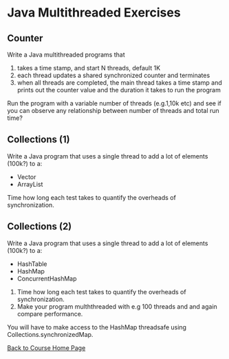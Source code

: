 # Java Multithreaded Exercises

## Counter

Write a Java multithreaded programs that 

1. takes a time stamp, and start N threads, default 1K
1. each thread updates a shared synchronized counter and terminates
1. when all threads are completed, the main thread takes a time stamp and prints out the counter value and the duration it takes to run the program

Run the program with a variable number of threads (e.g.1,10k etc) and see if you can observe any relationship between number of threads and total run time?


## Collections (1)

Write a Java program that uses a single thread to add a lot of elements (100k?) to a:

* Vector
* ArrayList

Time how long each test takes to quantify the overheads of synchronization.

## Collections (2)
Write a Java program that uses a single thread to add a lot of elements (100k?) to a:

* HashTable
* HashMap
* ConcurrentHashMap

1. Time how long each test takes to quantify the overheads of synchronization.
2. Make your program mulththreaded with e.g 100 threads and and again compare performance. 

You will have to make access to the HashMap threadsafe using Collections.synchronizedMap.

[Back to Course Home Page](https://gortonator.github.io/bsds-6650/)